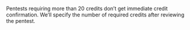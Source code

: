Pentests requiring more than 20 credits don’t get immediate credit confirmation. We’ll specify the number of required credits after reviewing the pentest.
